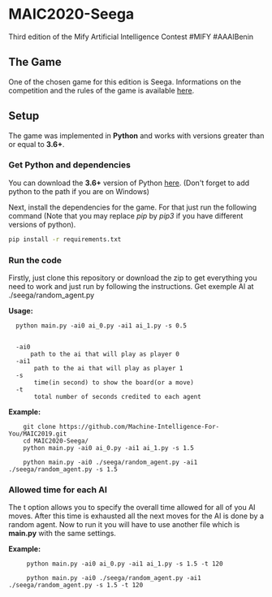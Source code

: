 # MAIC2020-Seega
Third edition of the Mify Artificial Intelligence Contest #MIFY #AAAIBenin



## The Game

One of the chosen game for this edition is Seega.  Informations on the competition and the rules of the game is available [here](https://maic.mify-ai.com/maic2018).

## Setup

The game was implemented in **Python** and works with versions greater than or equal to **3.6+**.

### Get Python and dependencies


You can download the **3.6+** version of Python [here](https://www.python.org/downloads/).
(Don't forget to add python to the path if you are on Windows)

Next, install the dependencies for the game. For that just run the following command (Note that you may replace *pip* by *pip3* if you have different versions of python).


```bash
pip install -r requirements.txt
```

### Run the code

Firstly, just clone this repository or download the zip to get everything you need to work and just run by following the instructions. Get exemple AI at ./seega/random_agent.py


**Usage:**

      python main.py -ai0 ai_0.py -ai1 ai_1.py -s 0.5


      -ai0 
          path to the ai that will play as player 0
      -ai1 
           path to the ai that will play as player 1
      -s 
           time(in second) to show the board(or a move)
      -t
           total number of seconds credited to each agent


**Example:**

        git clone https://github.com/Machine-Intelligence-For-You/MAIC2019.git
        cd MAIC2020-Seega/
        python main.py -ai0 ai_0.py -ai1 ai_1.py -s 1.5

        python main.py -ai0 ./seega/random_agent.py -ai1 ./seega/random_agent.py -s 1.5




### Allowed time for each AI
The t option allows you to specify the overall time allowed for all of you AI moves. After this time is exhausted all the next moves for the AI is done by a random agent.
Now to run it you will have to use another file which is **main.py** with the same settings.

**Example:**

         python main.py -ai0 ai_0.py -ai1 ai_1.py -s 1.5 -t 120

         python main.py -ai0 ./seega/random_agent.py -ai1 ./seega/random_agent.py -s 1.5 -t 120

